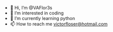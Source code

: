 - 👋 Hi, I’m @VAFlor3s
- 👀 I’m interested in coding
- 🌱 I’m currently learning python
- 📫 How to reach me victorfloser@hotmail.com

<!---
VAFlor3s/VAFlor3s is a ✨ special ✨ repository because its `README.md` (this file) appears on your GitHub profile.
You can click the Preview link to take a look at your changes.
--->
